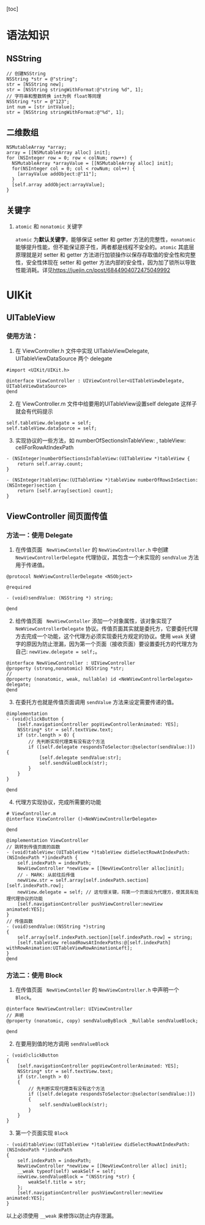 [toc]

# 语法知识

## NSString

```objc
// 创建NSString
NSString *str = @"string";
str = [NSString new];
str = [NSString stringWithFormat:@"string %d", 1];
// 字符串和整数转换 int为例 float等同理
NSString *str = @"123";
int num = [str intValue];
str = [NSString stringWithFormat:@"%d", 1];

```

## 二维数组

```objc
NSMutableArray *array;
array = [[NSMutableArray alloc] init];
for (NSInteger row = 0; row < colNum; row++) {
  NSMutableArray *arrayValue = [[NSMutableArray alloc] init];
  for(NSInteger col = 0; col < rowNum; col++) {
    [arrayValue addObject:@"11"];
  }
  [self.array addObject:arrayValue];
}
```



## 关键字

1. `atomic` 和 `nonatomic` 关键字

   `atomic` 为**默认关键字**，能够保证 setter 和 getter 方法的完整性，`nonatomic` 能够提升性能，但不能保证原子性，两者都是线程不安全的。`atomic` 其底层原理就是对 setter 和 getter 方法进行加锁操作以保存存取值的安全性和完整性，安全性体现在 setter 和 getter 方法内部的安全性，因为加了锁所以导致性能消耗。详见<https://juejin.cn/post/6844904072475049992>

# UIKit

## UITableView

### 使用方法：

1. 在 ViewController.h 文件中实现 UITableViewDelegate, UITableViewDataSource 两个 delegate

```objc
#import <UIKit/UIKit.h>

@interface ViewController : UIViewController<UITableViewDelegate, UITableViewDataSource>
@end
```

2. 在 ViewController.m 文件中给要用的UITableView设置self delegate 这样子就会有代码提示

```objc
self.tableView.delegate = self;
self.tableView.dataSource = self;
```

3. 实现协议的一些方法，如 numberOfSectionsInTableView: ,  tableView: cellForRowAtIndexPath

```objc
- (NSInteger)numberOfSectionsInTableView:(UITableView *)tableView {
    return self.array.count;
}

- (NSInteger)tableView:(UITableView *)tableView numberOfRowsInSection:(NSInteger)section {
    return [self.array[section] count];
}
```

## ViewController 间页面传值

### 方法一：使用 Delegate

1. 在传值页面 ` NewViewContoller` 的 `NewViewController.h` 中创建 `NewViewControllerDelegate` 代理协议，其包含一个未实现的 `sendValue` 方法用于传递值。

```objc
@protocol NeWViewControllerDelegate <NSObject>

@required

- (void)sendValue: (NSString *) string;

@end
```

2. 给传值页面 ` NewViewContoller` 添加一个对象属性，该对象实现了 `NeWViewControllerDelegate` 协议。传值页面其实就是委托方，它要委托代理方去完成一个功能，这个代理方必须实现委托方规定的协议。使用 `weak` 关键字的原因为防止泄漏，因为第一个页面（接收页面）要设置委托方的代理方为自己: `newView.delegate = self;`。

```objc
@interface NewViewController : UIViewController
@property (strong,nonatomic) NSString *str;
// 
@property (nonatomic, weak, nullable) id <NeWViewControllerDelegate> delegate;
@end
```

3. 在委托方也就是传值页面调用 `sendValue` 方法来设定需要传递的值。

```objc
@implementation
- (void)clickButton {
    [self.navigationController popViewControllerAnimated: YES];
    NSString* str = self.textView.text;
    if (str.length > 0) {
        // 先判断实现代理类有没有这个方法
        if ([self.delegate respondsToSelector:@selector(sendValue:)]) {
            [self.delegate sendValue:str];
            self.sendValueBlock(str);
        }
    }
}

@end
```

4. 代理方实现协议，完成所需要的功能

```objc
# ViewController.m
@interface ViewController ()<NeWViewControllerDelegate>

@end
  
@implementation ViewController
// 跳转到传值页面的函数
- (void)tableView:(UITableView *)tableView didSelectRowAtIndexPath:(NSIndexPath *)indexPath {
    self.indexPath = indexPath;
    NewViewController *newView = [[NewViewController alloc]init];
    // - MARK: 从前往后传值
    newView.str = self.array[self.indexPath.section][self.indexPath.row];
    newView.delegate = self; // 这句很关键，将第一个页面设为代理方，使其具有处理代理协议的功能
    [self.navigationController pushViewController:newView animated:YES];
}
// 传值函数
- (void)sendValue:(NSString *)string
{
    self.array[self.indexPath.section][self.indexPath.row] = string;
    [self.tableView reloadRowsAtIndexPaths:@[self.indexPath] withRowAnimation:UITableViewRowAnimationLeft];
}
@end
```



### 方法二：使用 Block

1. 在传值页面 ` NewViewContoller` 的 `NewViewController.h` 中声明一个 `Block`。

```objc
@interface NewViewController: UIViewController
// 声明
@property (nonatomic, copy) sendValueByBlock _Nullable sendValueBlock;

@end
```

2. 在要用到值的地方调用 `sendValueBlock`

```obj
- (void)clickButton
{
    [self.navigationController popViewControllerAnimated: YES];
    NSString* str = self.textView.text;
    if (str.length > 0)
    {
        // 先判断实现代理类有没有这个方法
        if ([self.delegate respondsToSelector:@selector(sendValue:)])
        {
            self.sendValueBlock(str);
        }
    }
}
```

3. 第一个页面实现 `Block`

```objc
- (void)tableView:(UITableView *)tableView didSelectRowAtIndexPath:(NSIndexPath *)indexPath
{
    self.indexPath = indexPath;
    NewViewController *newView = [[NewViewController alloc] init];
    __weak typeof(self) weakSelf = self;
    newView.sendValueBlock = ^(NSString *str) {
        weakSelf.title = str;
    };
    [self.navigationController pushViewController:newView animated:YES];
}
```

以上必须使用 `__weak` 来修饰以防止内存泄漏。
